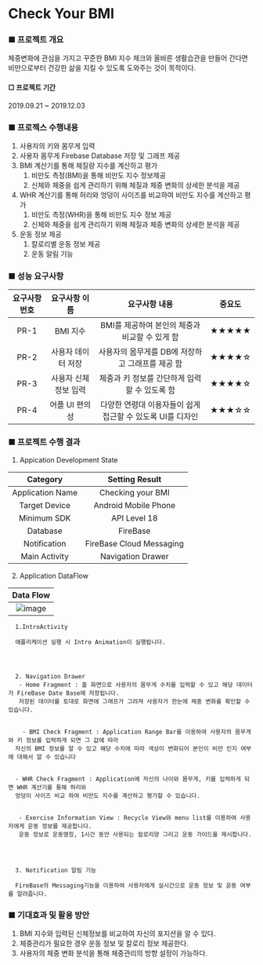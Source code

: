 # Check Your BMI

### ■ 프로젝트 개요


체중변화에 관심을 가지고 꾸준한 BMI 지수 체크와 올바른 생활습관을 만들어 간다면 비만으로부터 건강한 삶을 지킬 수 있도록 도와주는 것이 목적이다.

#### □ 프로젝트 기간
  2019.09.21 ~ 2019.12.03

### ■ 프로젝스 수행내용


  1. 사용자의 키와 몸무게 입력
  2. 사용자 몸무게 Firebase Database 저장 및 그래프 제공
  3. BMI 계산기를 통해 체질량 지수를 계산하고 평가
      1. 비만도 측정(BMI)을 통해 비만도 지수 정보제공
      2. 신체와 체중을 쉽게 관리하기 위해 체질과 체중 변화의 상세한 분석을 제공
  4. WHR 계산기를 통해 허리와 엉덩이 사이즈를 비교하여 비만도 지수를 계산하고 평가
      1. 비만도 측정(WHR)을 통해 비만도 지수 정보 제공
      2. 신체와 체중을 쉽게 관리하기 위해 체질과 체중 변화의 상세한 분석을 제공
  5. 운동 정보 제공
      1. 칼로리별 운동 정보 제공
      2. 운동 알림 기능




### ■ 성능 요구사항


| 요구사항 번호 | 요구사항 이름 | 요구사항 내용 | 중요도 |
|:---:|:---:|:---:|:---:|
| PR-1 | BMI 지수 | BMI를 제공하여 본인의 체중과 비교할 수 있게 함 | ★★★★★ |
| PR-2 | 사용자 데이터 저장 | 사용자의 몸무게를 DB에 저장하고 그래프를 제공 함 | ★★★★☆ |
| PR-3 | 사용자 신체정보 입력 | 체중과 키 정보를 간단하게 입력할 수 있도록 함 | ★★★★☆ |
| PR-4 | 어플 UI 편의성 | 다양한 연령대 이용자들이 쉽게 접근할 수 있도록 UI를 디자인 | ★★★☆☆ |






### ■ 프로젝트 수행 결과


  1. Appication Development State
  
  
| Category | Setting Result |
|:---:|:---:|
| Application Name | Checking your BMI |
| Target Device | Android Mobile Phone |
| Minimum SDK | API Level 18 |
| Database | FireBase | 
| Notification | FireBase Cloud Messaging |
| Main Activity | Navigation Drawer |
  
  
  2. Application DataFlow
  
  | Data Flow |
  |:---:|
  | ![image](https://user-images.githubusercontent.com/53038387/82642669-3db46680-9c49-11ea-9081-976a3204e2e8.png) |
  
  
      1.IntroActivity 
      
      애플리케이션 실행 시 Intro Animation이 실행됩니다.
      
      
      
      
      2. Navigation Drawer
       - Home Fragment : 홈 화면으로 사용자의 몸무게 수치를 입력할 수 있고 해당 데이터가 FireBase Date Base에 저장됩니다.  
       저장된 데이터를 토대로 화면에 그래프가 그려져 사용자가 한눈에 체중 변화를 확인할 수 있습니다.
  
  
        - BMI Check Fragment : Application Range Bar를 이용하여 사용자의 몸무게와 키 정보를 입력하게 되면 그 값에 따라  
      자신의 BMI 정보를 알 수 있고 해당 수치에 따라 색상이 변화되어 본인이 비만 인지 여부에 대해서 알 수 있습니다
  
  
      - WHR Check Fragment : Application에 자신의 나이와 몸무게, 키를 입력하게 되면 WHR 계산기를 통해 허리와   
      엉덩이 사이즈 비교 하여 비만도 지수를 계산하고 평가할 수 있습니다.
      
      
       - Exercise Information View : Recycle View와 menu list를 이용하여 사용자에게 운동 정보를 제공합니다. 
       운동 정보로 운동명칭, 1시간 동안 사용되는 칼로리양 그리고 운동 가이드를 제시합니다.
      
      
      
      
      3. Notification 알림 기능
      
      FireBase의 Messaging기능을 이용하여 사용자에게 실시간으로 운동 정보 및 운동 여부를 알려줍니다. 
      
      
### ■ 기대효과 및 활용 방안
  1. BMI 지수와 입력된 신체정보를 비교하여 자신의 포지션을 알 수 있다.
  2. 체중관리가 필요한 경우 운동 정보 및 칼로리 정보 제공한다.
  3. 사용자의 체중 변화 분석을 통해 체중관리의 방향 설정이 가능하다.
  
  
   
 
